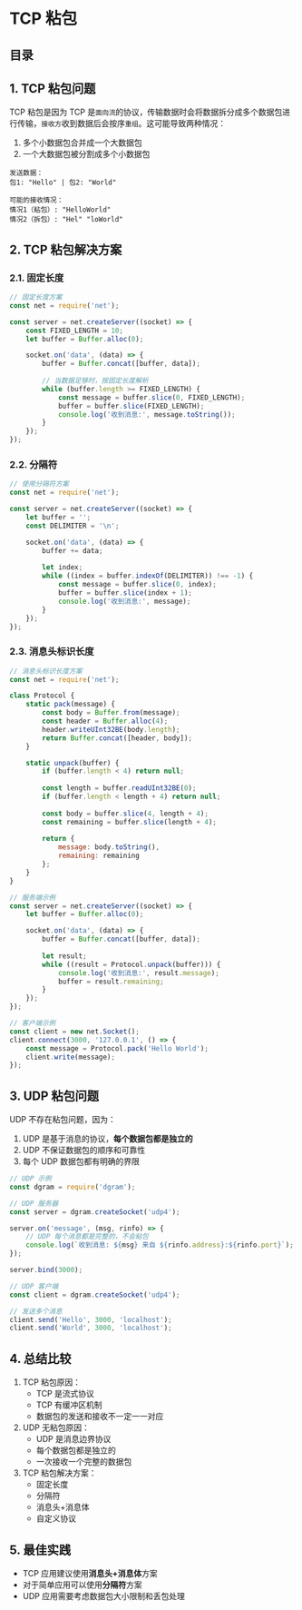 
# TCP 粘包




## 目录
<!-- toc -->
 ## 1. TCP 粘包问题 

TCP 粘包是因为 TCP 是`面向流`的协议，传输数据时会将数据拆分成多个数据包进行传输，`接收方`收到数据后会按序`重组`。这可能导致两种情况：

1. 多个小数据包合并成一个大数据包
2. 一个大数据包被分割成多个小数据包

```ascii
发送数据：
包1: "Hello" | 包2: "World"

可能的接收情况：
情况1（粘包）: "HelloWorld"
情况2（拆包）: "Hel" "loWorld"
```

## 2. TCP 粘包解决方案

### 2.1. 固定长度

```javascript
// 固定长度方案
const net = require('net');

const server = net.createServer((socket) => {
    const FIXED_LENGTH = 10;
    let buffer = Buffer.alloc(0);

    socket.on('data', (data) => {
        buffer = Buffer.concat([buffer, data]);
        
        // 当数据足够时，按固定长度解析
        while (buffer.length >= FIXED_LENGTH) {
            const message = buffer.slice(0, FIXED_LENGTH);
            buffer = buffer.slice(FIXED_LENGTH);
            console.log('收到消息:', message.toString());
        }
    });
});
```

### 2.2. 分隔符

```javascript
// 使用分隔符方案
const net = require('net');

const server = net.createServer((socket) => {
    let buffer = '';
    const DELIMITER = '\n';

    socket.on('data', (data) => {
        buffer += data;
        
        let index;
        while ((index = buffer.indexOf(DELIMITER)) !== -1) {
            const message = buffer.slice(0, index);
            buffer = buffer.slice(index + 1);
            console.log('收到消息:', message);
        }
    });
});
```

### 2.3. 消息头标识长度

```javascript
// 消息头标识长度方案
const net = require('net');

class Protocol {
    static pack(message) {
        const body = Buffer.from(message);
        const header = Buffer.alloc(4);
        header.writeUInt32BE(body.length);
        return Buffer.concat([header, body]);
    }

    static unpack(buffer) {
        if (buffer.length < 4) return null;
        
        const length = buffer.readUInt32BE(0);
        if (buffer.length < length + 4) return null;
        
        const body = buffer.slice(4, length + 4);
        const remaining = buffer.slice(length + 4);
        
        return {
            message: body.toString(),
            remaining: remaining
        };
    }
}

// 服务端示例
const server = net.createServer((socket) => {
    let buffer = Buffer.alloc(0);

    socket.on('data', (data) => {
        buffer = Buffer.concat([buffer, data]);
        
        let result;
        while ((result = Protocol.unpack(buffer))) {
            console.log('收到消息:', result.message);
            buffer = result.remaining;
        }
    });
});

// 客户端示例
const client = new net.Socket();
client.connect(3000, '127.0.0.1', () => {
    const message = Protocol.pack('Hello World');
    client.write(message);
});
```

## 3. UDP 粘包问题

UDP 不存在粘包问题，因为：

1. UDP 是基于消息的协议，**每个数据包都是独立的**
2. UDP 不保证数据包的顺序和可靠性
3. 每个 UDP 数据包都有明确的界限

```javascript
// UDP 示例
const dgram = require('dgram');

// UDP 服务器
const server = dgram.createSocket('udp4');

server.on('message', (msg, rinfo) => {
    // UDP 每个消息都是完整的，不会粘包
    console.log(`收到消息: ${msg} 来自 ${rinfo.address}:${rinfo.port}`);
});

server.bind(3000);

// UDP 客户端
const client = dgram.createSocket('udp4');

// 发送多个消息
client.send('Hello', 3000, 'localhost');
client.send('World', 3000, 'localhost');
```

## 4. 总结比较

1. TCP 粘包原因：
	- TCP 是流式协议
	- TCP 有缓冲区机制
	- 数据包的发送和接收不一定一一对应
2. UDP 无粘包原因：
	- UDP 是消息边界协议
	- 每个数据包都是独立的
	- 一次接收一个完整的数据包
3. TCP 粘包解决方案：
	- 固定长度
	- 分隔符
	- 消息头+消息体
	- 自定义协议

## 5. 最佳实践

   - TCP 应用建议使用**消息头+消息体**方案
   - 对于简单应用可以使用**分隔符**方案
   - UDP 应用需要考虑数据包大小限制和丢包处理
